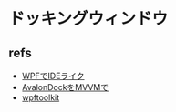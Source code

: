 # ドッキングウィンドウ

## refs
- [WPFでIDEライク](https://qiita.com/lriki/items/475a7fc0e01ef62ef62a)
- [AvalonDockをMVVMで](https://qiita.com/ousttrue/items/8855d73824c10188262f)
- [wpftoolkit](https://github.com/xceedsoftware/wpftoolkit)
